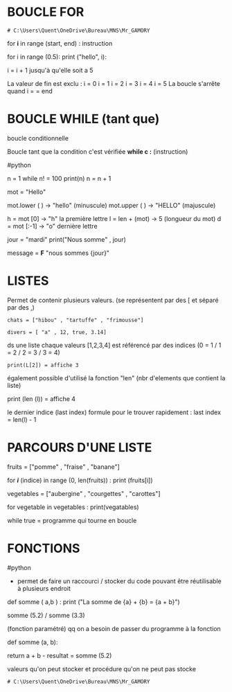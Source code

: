 # BOUCLE FOR

	# C:\Users\Quent\OneDrive\Bureau\MNS\Mr_GAMORY

for **i** in range (start, end) : 
instruction


for i in range (0.5):
	print ("hello", i):

i = i + 1 jusqu'à qu'elle soit a 5 

La valeur de fin est exclu : 
	i = 0 
	i = 1
	i = 2 
	i = 3
	i = 4 
	i = 5 
La boucle s'arrête quand i = = end 

# BOUCLE WHILE (tant que)
boucle conditionnelle 

Boucle tant que la condition c'est vérifiée 
	**while c :** (instruction)

#python 

n = 1
while n! = 100
print(n)
n = n + 1 


mot = "Hello"

mot.lower (  ) -> "hello" (minuscule)
mot.upper (  ) -> "HELLO" (majuscule)

h = mot [0] -> "h" la première lettre
l = len + (mot) -> 5 (longueur du mot)
d = mot [:-1] -> "o" dernière lettre 

jour = "mardi" 
	print("Nous somme" , jour)

message = **F** "nous sommes {jour}"

# LISTES

Permet de contenir plusieurs valeurs. (se représentent par des [ et séparé par des ,)

	chats = ["hibou" , "tartuffe" , "frimousse"]

	divers = [ "a" , 12, true, 3.14]

ds une liste chaque valeurs [1,2,3,4] est référencé par des indices (0 = 1 / 1 = 2 / 2 = 3 / 3 = 4)

	print(L[2]) = affiche 3 
également possible d'utilisé la fonction "len" (nbr d'elements que contient la liste)

print (len (l)) = affiche 4 

le dernier indice (last index) formule pour le trouver rapidement :
	last index = len(l) - 1 

# PARCOURS D'UNE LISTE

fruits = ["pomme" , "fraise" , "banane"]

for ***i*** (indice) in range (0, len(fruits)) : 
	print (fruits[i])

vegetables = ["aubergine" , "courgettes" , "carottes"]

for vegetable in vegetables :
	print(vegatables)

while true = programme qui tourne en boucle 


# FONCTIONS

#python
- permet de faire un raccourci / stocker du code pouvant être réutilisable à plusieurs endroit 

def somme ( a,b ) :
	print ("La somme de {a} + {b} = {a + b}")

somme (5.2) / somme (3.3)

(fonction paramétré) qq on a besoin de passer du programme à la fonction 

def somme (a, b):

return a + b - resultat = somme (5.2) 

valeurs qu'on peut stocker et procédure qu'on ne peut pas stocke 

	# C:\Users\Quent\OneDrive\Bureau\MNS\Mr_GAMORY


